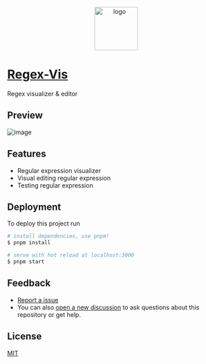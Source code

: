 <p align="center"><img width="100" src="https://regex-vis.com/logo.svg" alt="logo"></p>

# [Regex-Vis](https://regex-vis.com)
Regex visualizer & editor

## Preview
![image](https://user-images.githubusercontent.com/27432981/128633529-5fa95e2f-8a2a-4955-b1f6-e8b91f827d20.png)

## Features
- Regular expression visualizer
- Visual editing regular expression
- Testing regular expression

## Deployment

To deploy this project run

```bash
# install dependencies, use pnpm!
$ pnpm install

# serve with hot reload at localhost:3000
$ pnpm start
```

## Feedback

- [Report a issue](https://github.com/Bowen7/regex-vis/issues)
- You can also [open a new discussion](https://github.com/Bowen7/regex-vis/discussions) to ask questions about this repository or get help.

## License

[MIT](https://choosealicense.com/licenses/mit/)
